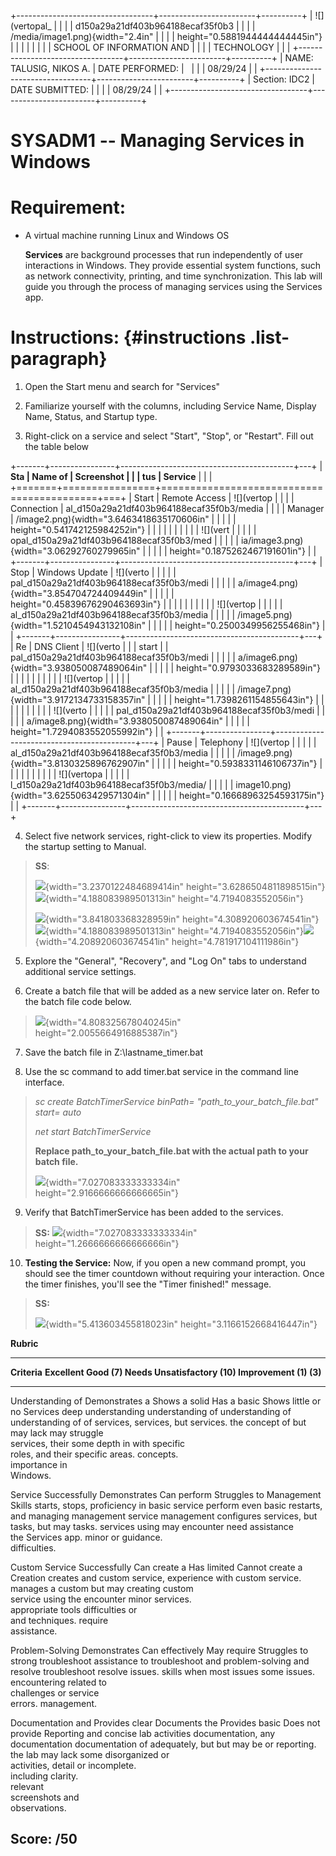 +----------------------------------+------------------------+----------+
| ![](vertopal_                    |                        |          |
| d150a29a21df403b964188ecaf35f0b3 |                        |          |
| /media/image1.png){width="2.4in" |                        |          |
| height="0.5881944444444445in"}   |                        |          |
|                                  |                        |          |
| SCHOOL OF INFORMATION AND        |                        |          |
| TECHNOLOGY                       |                        |          |
+----------------------------------+------------------------+----------+
| NAME: TALUSIG, NIKOS A.          | DATE PERFORMED:        |          |
|                                  | 08/29/24               |          |
+----------------------------------+------------------------+----------+
| Section: IDC2                    | DATE SUBMITTED:        |          |
|                                  | 08/29/24               |          |
+----------------------------------+------------------------+----------+

# SYSADM1 -- Managing Services in Windows

# Requirement: 

-   A virtual machine running Linux and Windows OS

    **Services** are background processes that run independently of user
    interactions in Windows. They provide essential system functions,
    such as network connectivity, printing, and time synchronization.
    This lab will guide you through the process of managing services
    using the Services app.

# Instructions:  {#instructions .list-paragraph}

1.  Open the Start menu and search for \"Services\"

2.  Familiarize yourself with the columns, including Service Name,
    Display Name, Status, and Startup type.

3.  Right-click on a service and select \"Start\", \"Stop\", or
    \"Restart\". Fill out the table below

+-------+----------------+-------------------------------------------+---+
| **Sta | **Name of      | **Screenshot**                            |   |
| tus** | Service**      |                                           |   |
+=======+================+===========================================+===+
| Start | Remote Access  | ![](vertop                                |   |
|       | Connection     | al_d150a29a21df403b964188ecaf35f0b3/media |   |
|       | Manager        | /image2.png){width="3.6463418635170606in" |   |
|       |                | height="0.541742125984252in"}             |   |
|       |                |                                           |   |
|       |                | ![](vert                                  |   |
|       |                | opal_d150a29a21df403b964188ecaf35f0b3/med |   |
|       |                | ia/image3.png){width="3.06292760279965in" |   |
|       |                | height="0.1875262467191601in"}            |   |
+-------+----------------+-------------------------------------------+---+
| Stop  | Windows Update | ![](verto                                 |   |
|       |                | pal_d150a29a21df403b964188ecaf35f0b3/medi |   |
|       |                | a/image4.png){width="3.854704724409449in" |   |
|       |                | height="0.45839676290463693in"}           |   |
|       |                |                                           |   |
|       |                | ![](vertop                                |   |
|       |                | al_d150a29a21df403b964188ecaf35f0b3/media |   |
|       |                | /image5.png){width="1.5210454943132108in" |   |
|       |                | height="0.2500349956255468in"}            |   |
+-------+----------------+-------------------------------------------+---+
| Re    | DNS Client     | ![](verto                                 |   |
| start |                | pal_d150a29a21df403b964188ecaf35f0b3/medi |   |
|       |                | a/image6.png){width="3.938050087489064in" |   |
|       |                | height="0.9793033683289589in"}            |   |
|       |                |                                           |   |
|       |                | ![](vertop                                |   |
|       |                | al_d150a29a21df403b964188ecaf35f0b3/media |   |
|       |                | /image7.png){width="3.9172134733158357in" |   |
|       |                | height="1.7398261154855643in"}            |   |
|       |                |                                           |   |
|       |                | ![](verto                                 |   |
|       |                | pal_d150a29a21df403b964188ecaf35f0b3/medi |   |
|       |                | a/image8.png){width="3.938050087489064in" |   |
|       |                | height="1.7294083552055992in"}            |   |
+-------+----------------+-------------------------------------------+---+
| Pause | Telephony      | ![](vertop                                |   |
|       |                | al_d150a29a21df403b964188ecaf35f0b3/media |   |
|       |                | /image9.png){width="3.8130325896762907in" |   |
|       |                | height="0.5938331146106737in"}            |   |
|       |                |                                           |   |
|       |                | ![](vertopa                               |   |
|       |                | l_d150a29a21df403b964188ecaf35f0b3/media/ |   |
|       |                | image10.png){width="3.6255063429571304in" |   |
|       |                | height="0.16668963254593175in"}           |   |
+-------+----------------+-------------------------------------------+---+

4.  Select five network services, right-click to view its properties.
    Modify the startup setting to Manual.

> **SS**:
>
> ![](vertopal_d150a29a21df403b964188ecaf35f0b3/media/image11.png){width="3.2370122484689414in"
> height="3.6286504811898515in"}
> ![](vertopal_d150a29a21df403b964188ecaf35f0b3/media/image12.png){width="4.188083989501313in"
> height="4.7194083552056in"}
>
> ![](vertopal_d150a29a21df403b964188ecaf35f0b3/media/image13.png){width="3.841803368328959in"
> height="4.308920603674541in"}![](vertopal_d150a29a21df403b964188ecaf35f0b3/media/image14.png){width="4.188083989501313in"
> height="4.7194083552056in"}![](vertopal_d150a29a21df403b964188ecaf35f0b3/media/image15.png){width="4.208920603674541in"
> height="4.781917104111986in"}

5.  Explore the \"General\", \"Recovery\", and \"Log On\" tabs to
    understand additional service settings.

6.  Create a batch file that will be added as a new service later on.
    Refer to the batch file code below.

> ![](vertopal_d150a29a21df403b964188ecaf35f0b3/media/image16.png){width="4.808325678040245in"
> height="2.0055664916885387in"}

7.  Save the batch file in Z:\\lastname_timer.bat

8.  Use the sc command to add timer.bat service in the command line
    interface.

> *sc create BatchTimerService binPath= \"path_to_your_batch_file.bat\"
> start= auto*
>
> *net start BatchTimerService*
>
> **Replace path_to_your_batch_file.bat with the actual path to your
> batch file.**
>
> ![](vertopal_d150a29a21df403b964188ecaf35f0b3/media/image17.png){width="7.027083333333334in"
> height="2.9166666666666665in"}

9.  Verify that BatchTimerService has been added to the services.

> **SS:**
> ![](vertopal_d150a29a21df403b964188ecaf35f0b3/media/image18.png){width="7.027083333333334in"
> height="1.2666666666666666in"}

10. **Testing the Service:** Now, if you open a new command prompt, you
    should see the timer countdown without requiring your interaction.
    Once the timer finishes, you\'ll see the \"Timer finished!\"
    message.

> **SS:**
>
> ![](vertopal_d150a29a21df403b964188ecaf35f0b3/media/image19.png){width="5.413603455818023in"
> height="3.1166152668416447in"}

**Rubric**

  ---------------------------------------------------------------------------------------
  **Criteria**      **Excellent       **Good (7)**    **Needs          **Unsatisfactory
                    (10)**                            Improvement      (1)**
                                                      (3)**            
  ----------------- ----------------- --------------- ---------------- ------------------
  Understanding of  Demonstrates a    Shows a solid   Has a basic      Shows little or no
  Services          deep              understanding   understanding of understanding of
                    understanding of  of services,    services, but    services.
                    the concept of    but may lack    may struggle     
                    services, their   some depth in   with specific    
                    roles, and their  specific areas. concepts.        
                    importance in                                      
                    Windows.                                           

  Service           Successfully      Demonstrates    Can perform      Struggles to
  Management Skills starts, stops,    proficiency in  basic service    perform even basic
                    restarts, and     managing        management       service management
                    configures        services, but   tasks, but may   tasks.
                    services using    may encounter   need assistance  
                    the Services app. minor           or guidance.     
                                      difficulties.                    

  Custom Service    Successfully      Can create a    Has limited      Cannot create a
  Creation          creates and       custom service, experience with  custom service.
                    manages a custom  but may         creating custom  
                    service using the encounter minor services.        
                    appropriate tools difficulties or                  
                    and techniques.   require                          
                                      assistance.                      

  Problem-Solving   Demonstrates      Can effectively May require      Struggles to
                    strong            troubleshoot    assistance to    troubleshoot and
                    problem-solving   and resolve     troubleshoot     resolve issues.
                    skills when       most issues     some issues.     
                    encountering      related to                       
                    challenges or     service                          
                    errors.           management.                      

  Documentation and Provides clear    Documents the   Provides basic   Does not provide
  Reporting         and concise       lab activities  documentation,   any documentation
                    documentation of  adequately, but but may be       or reporting.
                    the lab           may lack some   disorganized or  
                    activities,       detail or       incomplete.      
                    including         clarity.                         
                    relevant                                           
                    screenshots and                                    
                    observations.                                      

  **Score:**        **/50**                                            
  ---------------------------------------------------------------------------------------
